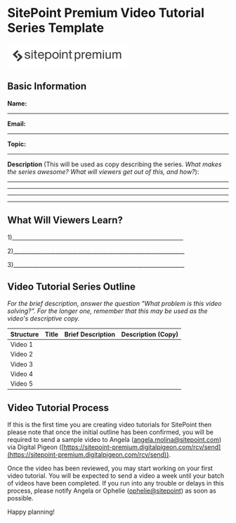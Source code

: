 # SitePoint Premium Video Tutorial Series Template

![Sitepoint Premium logo](Images/spp_3a3a3a.png)

## Basic Information

**Name:** 
_____________________________________________________________

**Email:** 
_____________________________________________________________

**Topic:**  
_____________________________________________________________


**Description** (This will be used as copy describing the series. *What makes the series awesome? What will viewers get out of this, and how?*):

_____________________________________________________________

_____________________________________________________________

_____________________________________________________________

_____________________________________________________________


## What Will Viewers Learn?
1)_____________________________________________________________

2)_____________________________________________________________

3)_____________________________________________________________


## Video Tutorial Series Outline
*For the brief description, answer the question "What problem is this video solving?". For the longer one, remember that this may be used as the video's descriptive copy.*

|Structure|Title|Brief Description|Description (Copy)|
|---------|-----|-----------------|------------------|
|Video 1  |     |                 |                  |
|Video 2  |     |                 |                  |
|Video 3  |     |                 |                  |
|Video 4  |     |                 |                  |
|Video 5  |     |                 |                  |

## Video Tutorial Process
If this is the first time you are creating video tutorials for SitePoint then please note that once the initial outline has been confirmed, you will be required to send a sample video to Angela ([angela.molina@sitepoint.com](mailto:angela.molina@sitepoint.com)) via Digital Pigeon ([https://sitepoint-premium.digitalpigeon.com/rcv/send](https://sitepoint-premium.digitalpigeon.com/rcv/send)). 

Once the video has been reviewed, you may start working on your first video tutorial. You will be expected to send a video a week until your batch of videos have been completed. If you run into any trouble or delays in this process, please notify Angela or Ophelie ([ophelie@sitepoint](mailto:ophelie@sitepoint)) as soon as possible.

Happy planning!
